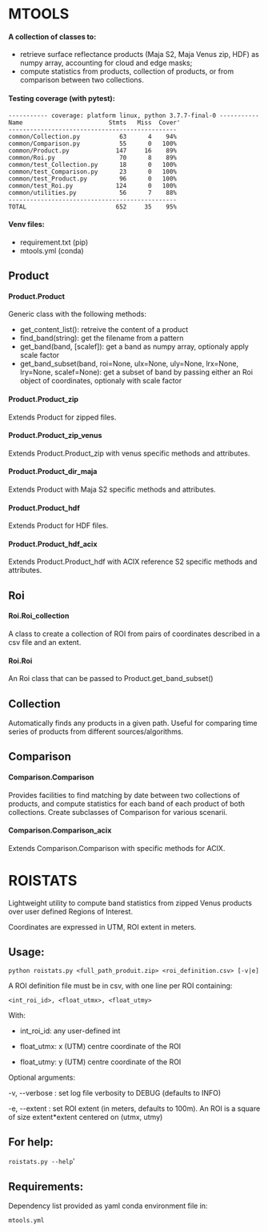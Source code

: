 # MTOOLS
#### A collection of classes to:
* retrieve surface reflectance products (Maja S2, Maja Venus zip, HDF) as numpy array, accounting for cloud and edge masks;
* compute statistics from products, collection of products, or from comparison between two collections.

#### Testing coverage (with pytest):

```
----------- coverage: platform linux, python 3.7.7-final-0 -----------
Name                        Stmts   Miss  Cover'
-----------------------------------------------
common/Collection.py           63      4    94%
common/Comparison.py           55      0   100%
common/Product.py             147     16    89%
common/Roi.py                  70      8    89%
common/test_Collection.py      18      0   100%
common/test_Comparison.py      23      0   100%
common/test_Product.py         96      0   100%
common/test_Roi.py            124      0   100%
common/utilities.py            56      7    88%
-----------------------------------------------
TOTAL                         652     35    95%

```

#### Venv files: 
* requirement.txt (pip)
* mtools.yml (conda)

## Product

#### Product.Product
Generic class with the following methods:
* get_content_list(): retreive the content of a product
* find_band(string): get the filename from a <string> pattern
* get_band(band, \[scalef\]): get a band as numpy array, optionaly apply scale factor
* get_band_subset(band, roi=None, ulx=None, uly=None, lrx=None, lry=None, scalef=None): get a subset of band by passing either an Roi object of coordinates, optionaly with scale factor

#### Product.Product_zip
Extends Product for zipped files. 

#### Product.Product_zip_venus
Extends Product.Product_zip with venus specific methods and attributes.

#### Product.Product_dir_maja
Extends Product with Maja S2 specific methods and attributes.

#### Product.Product_hdf
Extends Product for HDF files.

#### Product.Product_hdf_acix
Extends Product.Product_hdf with ACIX reference S2 specific methods and attributes.

## Roi

#### Roi.Roi_collection
A class to create a collection of ROI from pairs of coordinates described in a csv file and an extent.

#### Roi.Roi
An Roi class that can be passed to Product.get_band_subset()

## Collection
Automatically finds any products in a given path. Useful for comparing time series of products from different sources/algorithms.

## Comparison
#### Comparison.Comparison
Provides facilities to find matching by date between two collections of products, and compute statistics for each band of each product of both collections. Create subclasses of Comparison for various scenarii.

#### Comparison.Comparison_acix
Extends Comparison.Comparison with specific methods for ACIX.

# ROISTATS

Lightweight utility to compute band statistics from zipped Venus products over user defined Regions of Interest.

Coordinates are expressed in UTM, ROI extent in meters.

## Usage:

`python roistats.py <full_path_produit.zip> <roi_definition.csv> [-v|e]`

A ROI definition file must be in csv, with one line per ROI containing:

`<int_roi_id>, <float_utmx>, <float_utmy>`

With:

* int_roi_id: any user-defined int

* float_utmx: x (UTM) centre coordinate of the ROI

* float_utmy: y (UTM) centre coordinate of the ROI

Optional arguments:

-v, --verbose : set log file verbosity to DEBUG (defaults to INFO)

-e, --extent : set ROI extent (in meters, defaults to 100m). An ROI is a square of size extent*extent centered on (utmx, utmy)

## For help:

`roistats.py --help`'

## Requirements:

Dependency list provided as yaml conda environment file in:

`mtools.yml`
